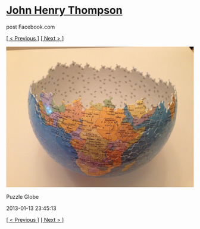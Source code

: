 # [John Henry Thompson](../README.md)
post Facebook.com

[[ < Previous ]](2013-01-13-3.md) [[ Next > ]](2013-01-13-5.md)

[![](../media/2013-01-13/Puzzle-Globe-3.jpg)](../README.md)

Puzzle Globe

2013-01-13 23:45:13

[[ < Previous ]](2013-01-13-3.md) [[ Next > ]](2013-01-13-5.md)